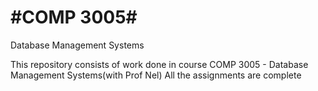#COMP 3005#
============================================
Database Management Systems



This repository consists of work done in course COMP 3005 - Database Management Systems(with Prof Nel)
All the assignments are complete
